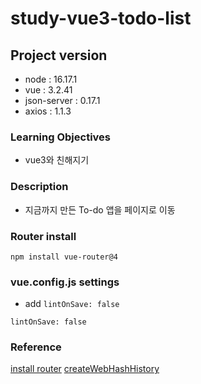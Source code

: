 # study-vue3-todo-list

## Project version

- node : 16.17.1
- vue : 3.2.41
- json-server : 0.17.1
- axios : 1.1.3

### Learning Objectives

- vue3와 친해지기

### Description

- 지금까지 만든 To-do 앱을 페이지로 이동

### Router install

```
npm install vue-router@4
```

### vue.config.js settings

- add `lintOnSave: false`
```
lintOnSave: false
```

### Reference
[install router](https://router.vuejs.org/installation.html#direct-download-cdn)
[createWebHashHistory](https://router.vuejs.org/api/#createwebhashhistory)